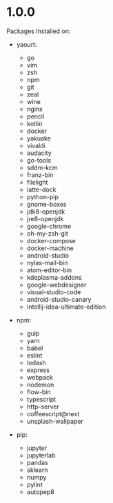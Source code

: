 # 1.0.0

Packages Installed on:

- yaourt:
    - go
    - vim
    - zsh
    - npm
    - git
    - zeal
    - wine
    - nginx
    - pencil
    - kotlin
    - docker
    - yakuake
    - vivaldi
    - audacity
    - go-tools
    - sddm-kcm
    - franz-bin
    - filelight
    - latte-dock
    - python-pip
    - gnome-boxes
    - jdk8-openjdk
    - jre8-openjdk
    - google-chrome
    - oh-my-zsh-git
    - docker-compose
    - docker-machine
    - android-studio
    - nylas-mail-bin
    - atom-editor-bin
    - kdeplasma-addons
    - google-webdesigner
    - visual-studio-code
    - android-studio-canary
    - intellij-idea-ultimate-edition

- npm:
    - gulp
    - yarn
    - babel
    - eslint
    - lodash
    - express
    - webpack
    - nodemon
    - flow-bin
    - typescript
    - http-server
    - coffeescript@next
    - unsplash-wallpaper

- pip:
    - jupyter
    - jupyterlab
    - pandas
    - sklearn
    - numpy
    - pylint
    - autopep8
